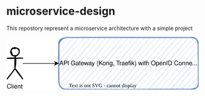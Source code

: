 # microservice-design
This repostory represent a microservice architecture with a simple project


![Diagram](./microservices.drawio.svg)

